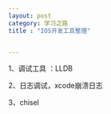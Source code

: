 ```yaml
---
layout: post
category: 学习之路
title : "IOS开发工具整理"


---
```


1、调试工具 ：LLDB 

2、日志调试，xcode崩溃日志

3、chisel